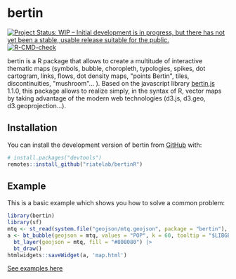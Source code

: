 
<!-- README.md is generated from README.Rmd. Please edit that file -->

# bertin

<!-- badges: start -->

[![Project Status: WIP – Initial development is in progress, but there
has not yet been a stable, usable release suitable for the
public.](https://www.repostatus.org/badges/latest/wip.svg)](https://www.repostatus.org/#wip)
[![R-CMD-check](https://github.com/riatelab/bertinR/actions/workflows/R-CMD-check.yaml/badge.svg)](https://github.com/riatelab/bertinR/actions/workflows/R-CMD-check.yaml)
<!-- badges: end -->

bertin is a R package that allows to create a multitude of interactive thematic maps (symbols, bubble, choropleth, typologies, spikes, dot cartogram, links, flows, dot density maps, "points Bertin", tiles, discontinuities, "mushroom"... ). Based on the javascript library [bertin.js](https://github.com/neocarto/bertin) 1.1.0, this package allows to realize simply, in the syntax of R, vector maps by taking advantage of the modern web technologies (d3.js, d3.geo, d3.geoprojection...).

## Installation

You can install the development version of bertin from
[GitHub](https://github.com/) with:

``` r
# install.packages("devtools")
remotes::install_github("riatelab/bertinR")
```

## Example

This is a basic example which shows you how to solve a common problem:

``` r
library(bertin)
library(sf)
mtq <- st_read(system.file("geojson/mtq.geojson", package = "bertin"), quiet = TRUE)
a <- bt_bubble(geojson = mtq, values = "POP", k = 60, tooltip = "$LIBGEO") |>
  bt_layer(geojson = mtq, fill = "#808080") |>
  bt_draw()
htmlwidgets::saveWidget(a, 'map.html')
```

[See examples here](https://riatelab.github.io/bertin)
